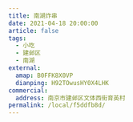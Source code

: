 ```yaml
---
title: 南湖炸串
date: 2021-04-18 20:00:00
article: false
tags:
  - 小吃
  - 建邺区
  - 南湖
external:
  amap: B0FFK8X0VP
  dianping: H92TOwusHY0X4LHK
commercial:
  address: 南京市建邺区文体西街育英村
permalink: /local/f5ddfb8d/
---
```


<Infobox/>
